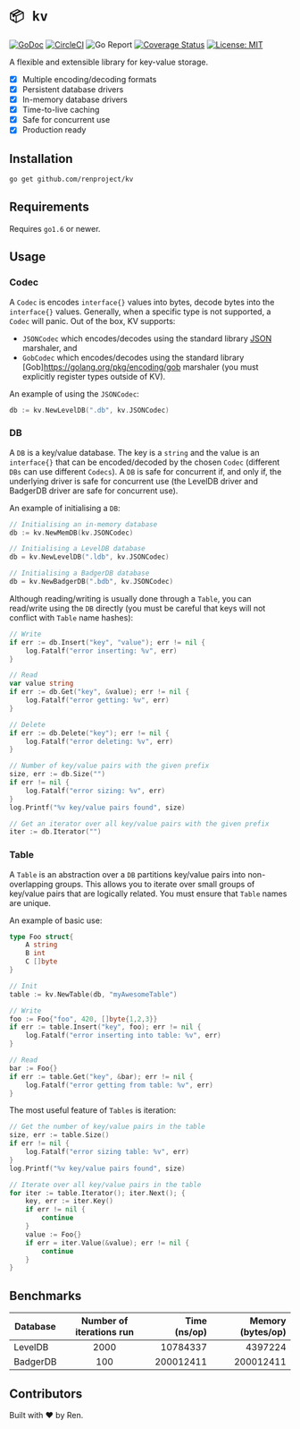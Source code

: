 # `📦 kv`

[![GoDoc](https://godoc.org/github.com/renproject/kv?status.svg)](https://godoc.org/github.com/renproject/kv)
[![CircleCI](https://circleci.com/gh/renproject/kv/tree/master.svg?style=shield)](https://circleci.com/gh/renproject/kv/tree/master)
![Go Report](https://goreportcard.com/badge/github.com/renproject/kv)
[![Coverage Status](https://coveralls.io/repos/github/renproject/kv/badge.svg?branch=master)](https://coveralls.io/github/renproject/kv?branch=master)
[![License: MIT](https://img.shields.io/badge/license-MIT-green.svg)](https://opensource.org/licenses/MIT)

A flexible and extensible library for key-value storage.

- [x] Multiple encoding/decoding formats
- [x] Persistent database drivers
- [x] In-memory database drivers
- [x] Time-to-live caching
- [x] Safe for concurrent use
- [x] Production ready

Installation
------------

```sh
go get github.com/renproject/kv
```

Requirements
------------

Requires `go1.6` or newer.

Usage
-----

### Codec

A `Codec` is encodes `interface{}` values into bytes, decode bytes into the `interface{}` values. Generally, when a specific type is not supported, a `Codec` will panic. Out of the box, KV supports:

- `JSONCodec` which encodes/decodes using the standard library [JSON](https://golang.org/pkg/encoding/json) marshaler, and
- `GobCodec` which encodes/decodes using the standard library [Gob]https://golang.org/pkg/encoding/gob marshaler (you must explicitly register types outside of KV).

An example of using the `JSONCodec`:

```go
db := kv.NewLevelDB(".db", kv.JSONCodec)
```

### DB

A `DB` is a key/value database. The key is a `string` and the value is an `interface{}` that can be encoded/decoded by the chosen `Codec` (different `DBs` can use different `Codecs`). A `DB` is safe for concurrent if, and only if, the underlying driver is safe for concurrent use (the LevelDB driver and BadgerDB driver are safe for concurrent use).

An example of initialising a `DB`:

```go
// Initialising an in-memory database 
db := kv.NewMemDB(kv.JSONCodec)

// Initialising a LevelDB database
db = kv.NewLevelDB(".ldb", kv.JSONCodec)

// Initialising a BadgerDB database 
db = kv.NewBadgerDB(".bdb", kv.JSONCodec)
```

Although reading/writing is usually done through a `Table`, you can read/write using the `DB` directly (you must be careful that keys will not conflict with `Table` name hashes):

```go
// Write
if err := db.Insert("key", "value"); err != nil {
    log.Fatalf("error inserting: %v", err)
}

// Read
var value string
if err := db.Get("key", &value); err != nil {
    log.Fatalf("error getting: %v", err)
}

// Delete
if err := db.Delete("key"); err != nil {
    log.Fatalf("error deleting: %v", err)
}

// Number of key/value pairs with the given prefix
size, err := db.Size("")
if err != nil {
    log.Fatalf("error sizing: %v", err)
}
log.Printf("%v key/value pairs found", size)

// Get an iterator over all key/value pairs with the given prefix
iter := db.Iterator("")
```


### Table

A `Table` is an abstraction over a `DB` partitions key/value pairs into non-overlapping groups. This allows you to iterate over small groups of key/value pairs that are logically related. You must ensure that `Table` names are unique.

An example of basic use:

```go
type Foo struct{
    A string
    B int
    C []byte
}

// Init
table := kv.NewTable(db, "myAwesomeTable")

// Write
foo := Foo{"foo", 420, []byte{1,2,3}}
if err := table.Insert("key", foo); err != nil {
    log.Fatalf("error inserting into table: %v", err)
}

// Read
bar := Foo{}
if err := table.Get("key", &bar); err != nil {
    log.Fatalf("error getting from table: %v", err)
}
```

The most useful feature of `Tables` is iteration:

```go
// Get the number of key/value pairs in the table
size, err := table.Size()
if err != nil {
    log.Fatalf("error sizing table: %v", err)
}
log.Printf("%v key/value pairs found", size)

// Iterate over all key/value pairs in the table
for iter := table.Iterator(); iter.Next(); {
    key, err := iter.Key()
    if err != nil {
        continue
    }
    value := Foo{}
    if err = iter.Value(&value); err != nil {
        continue
    }
}
```

Benchmarks
----------

| Database | Number of iterations run | Time (ns/op) | Memory (bytes/op) |
|----------|:------------------------:|-------------:|------------------:|
| LevelDB  |           2000           |     10784337 |   4397224         |
| BadgerDB |            100           |    200012411 | 200012411         |

Contributors
------------

Built with ❤ by Ren.
